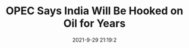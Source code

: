 ---
"title": "OPEC Says India Will Be Hooked on Oil for Years"
"date": "2021-9-29 21:19:2"
"feed_name": "RIGZONE"
"feed_website": "http://www.rigzone.com/"
"feed_rss": "http://www.rigzone.com/news/rss/rigzone_latest.aspx"
"link": "https://www.rigzone.com/news/wire/opec_says_india_will_be_hooked_on_oil_for_years-29-sep-2021-166573-article/?rss=true"
"source": "None"
"file": "_posts/2021-1-1-bafff5dab08861124bdfe2e17787cfc4597af4ed.md"
"accident": "0"
"drilling": "0"
"dead": "0"
"injured": "0"
"arrested": "0"
"where": "unknown site"
"causes": "unknown"
"place": "unknown place"
---